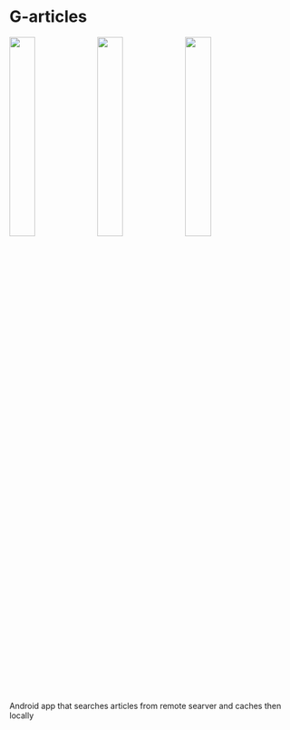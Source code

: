 # G-articles
<img src="https://user-images.githubusercontent.com/42929865/100415593-9861cb80-308d-11eb-8d73-8416a3942831.jpeg" width="30%"></img> <img src="https://user-images.githubusercontent.com/42929865/100415599-9bf55280-308d-11eb-9101-afcb9b8fff87.jpeg" width="30%"></img> <img src="https://user-images.githubusercontent.com/42929865/100415595-9992f880-308d-11eb-8f39-3f221def79aa.jpeg" width="30%"></img> 
Android app that searches articles from remote searver and caches then locally
